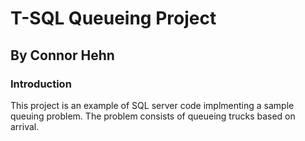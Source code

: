 # T-SQL Queueing Project
## By Connor Hehn

### Introduction
This project is an example of SQL server code implmenting a sample queuing problem.
The problem consists of queueing trucks based on arrival.
